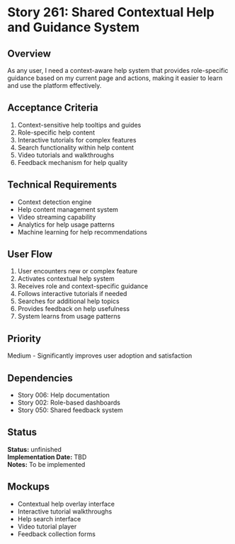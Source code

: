 # Story 261: Shared Contextual Help and Guidance System

## Overview
As any user, I need a context-aware help system that provides role-specific guidance based on my current page and actions, making it easier to learn and use the platform effectively.

## Acceptance Criteria
1. Context-sensitive help tooltips and guides
2. Role-specific help content
3. Interactive tutorials for complex features
4. Search functionality within help content
5. Video tutorials and walkthroughs
6. Feedback mechanism for help quality

## Technical Requirements
- Context detection engine
- Help content management system
- Video streaming capability
- Analytics for help usage patterns
- Machine learning for help recommendations

## User Flow
1. User encounters new or complex feature
2. Activates contextual help system
3. Receives role and context-specific guidance
4. Follows interactive tutorials if needed
5. Searches for additional help topics
6. Provides feedback on help usefulness
7. System learns from usage patterns

## Priority
Medium - Significantly improves user adoption and satisfaction

## Dependencies
- Story 006: Help documentation
- Story 002: Role-based dashboards
- Story 050: Shared feedback system


## Status
**Status:** unfinished  
**Implementation Date:** TBD  
**Notes:** To be implemented
## Mockups
- Contextual help overlay interface
- Interactive tutorial walkthroughs
- Help search interface
- Video tutorial player
- Feedback collection forms